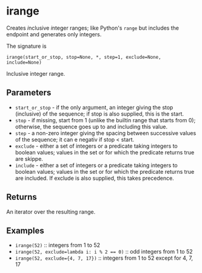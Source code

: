 # irange

Creates *i*nclusive *i*nteger ranges; like Python's `range` but
includes the endpoint and generates only integers.

The signature is
```
irange(start_or_stop, stop=None, *, step=1, exclude=None, include=None)
```

Inclusive integer range.

## Parameters

+ `start_or_stop` - if the only argument, an integer giving the stop (inclusive)
      of the sequence; if stop is also supplied, this is the start.
+ `stop` - if missing, start from 1 (unlike the builtin range that starts from 0);
      otherwise, the sequence goes up to and including this value.
+ `step` - a non-zero integer giving the spacing between successive values of the
      sequence; it can e negativ if stop < start.
+ `exclude` - either a set of integers or a predicate taking integers to boolean
      values; values in the set or for which the predicate returns true are skippe.
+ `include` - either a set of integers or a predicate taking integers to boolean
      values; values in the set or for which the predicate returns true are included.
      If exclude is also supplied, this takes precedence.

## Returns

An iterator over the resulting range.

## Examples

+ `irange(52)` :: integers from 1 to 52
+ `irange(52, exclude=lambda i: i % 2 == 0)` :: odd integers from 1 to 52
+ `irange(52, exclude={4, 7, 17})` :: integers from 1 to 52 except for 4, 7, 17
